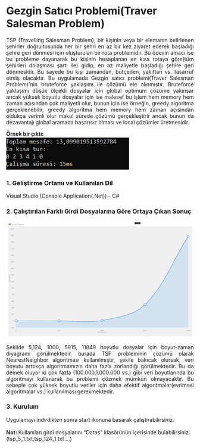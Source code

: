 <h1>Gezgin Satıcı Problemi(Traver Salesman Problem)</h1>
<p align="justify">
TSP (Travelling Salesman Problem), bir kişinin veya bir elemanın belirlenen şehirler doğrultusunda her bir şehri en az bir kez ziyaret ederek başladığı şehre geri dönmesi için oluşturulan bir rota problemidir. Bu ödevin amacı ise bu probleme dayanarak bu kişinin hesaplanan en kısa rotaya göre(tüm şehirleri dolaşması şartı ile) gidip, en az maliyetle başladığı şehire geri dönmesidir. Bu sayede bu kişi zamandan, bütçeden, yakıttan vs. tasarruf etmiş olacaktır.
Bu uygulamada Gezgin satıcı problemi(Traver Salesman Problem)'nin bruteforce yaklaşımı ile çözümü ele alınmıştır.
Bruteforce yaklaşımı düşük ölçekli dosyalar için global optimum çözüme yakınsar ancak yüksek boyutlu
dosyalar için ise malesef bu işlem hem memory hem zaman açısından çok maliyetli olur, bunun için ise
örneğin, greedy algoritma gerçeklenebilir, greedy algoritma hem memory hem zaman açısından oldukça
verimli olur makul sürede çözümü gerçekleştirir ancak bunun da dezavantajı global aramada başarısız
olması ve local çözümler üretmesidir.</p>
<b>Örnek bir çıktı:</b><br>
<img src="AA1odev/Images/TspProblem1.PNG">
<h3>1. Geliştirme Ortamı ve Kullanılan Dil</h3>
Visual Studio (Console Application(.Net)) - C#

<h3>2. Çalıştırılan Farklı Girdi Dosyalarına Göre Ortaya Çıkan Sonuç</h3>
<img src="AA1odev/Images/TspProblem2.PNG">
<p align="justify">Şekilde 5,124, 1000, 5915, 11849 boyutlu dosyalar için boyut-zaman diyagramı görülmektedir, burada TSP probleminin çözümü olarak NearestNeighbor algoritması kullanılmıştır, şekile bakıcak olursak, veri boyutu arttıkça algoritmamızın daha fazla zorlandığı görülmektedir. Bu da demek oluyor ki çok fazla (100.000,1.000.000 vs.) gibi veri boyutlarında bu algoritmayı kullanarak bu problemi çözmek mümkün olmayacaktır. Bu sebeple çok yüksek boyutlu veriler için daha efektif algoritmalar(evrimsel algoritmalar vs.) kullanılması gerekmektedir.</p>

<h3>3. Kurulum</h3>
Uygulamayı indirdikten sonra start ikonuna basarak çalıştırabilirsiniz.
<br><br>
<b>Not: </b>Kullanılan girdi dosyalarını "Datas" klasörünün içerisinde bulabilirsiniz.(tsp_5_1.txt,tsp_124_1.txt ...)
